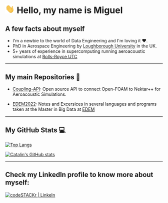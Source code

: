 # <img src="https://raw.githubusercontent.com/ABSphreak/ABSphreak/master/gifs/Hi.gif" width="30px"> Hello, my name is Miguel


## A few facts about myself

- I'm a newbie to the world of Data Engineering and I'm loving it ♥.
- PhD in Aerospace Engineering by [Loughborough University](<https://www.lboro.ac.uk/>) in the UK.
- 5+ years of experience in supercomputing running aeroacoustic simulations at [Rolls-Royce UTC](<https://www.lboro.ac.uk/research/rolls-royce-utc/>)

  
---

## My main Repositories 📁

- [Coupling-API](https://github.com/mimove/Coupling-API): Open source API to connect Open-FOAM to Nektar++ for Aeroacoustic Simulations.
  
- [EDEM2022](https://github.com/mimove/EDEM2022): Notes and Excersices in several languages and programs taken at the Master in Big Data at [EDEM](https://edem.eu/en/get-to-know-edem/)



---

## My GitHub Stats 💻

[![Top Langs](https://github-readme-stats.vercel.app/api/top-langs/?username=mimove&hide=java,html,css&theme=dracula)](https://github.com/anuraghazra/github-readme-stats)

[![Catalin's GitHub stats](https://github-readme-stats.vercel.app/api?username=mimove&theme=dracula)](https://github.com/anuraghazra/github-readme-stats)



[linkedin]: <https://www.linkedin.com/in/miguel-moratilla-vega/>

---

## Check my LinkedIn profile to know more about myself:

[<img align="center" alt="codeSTACKr | LinkeIn" width="35px" src="https://cdn.jsdelivr.net/npm/simple-icons@v3/icons/linkedin.svg" />][linkedin]


<br />

